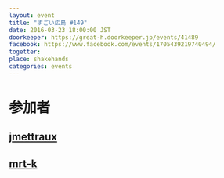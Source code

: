 ```yaml
---
layout: event
title: "すごい広島 #149"
date: 2016-03-23 18:00:00 JST
doorkeeper: https://great-h.doorkeeper.jp/events/41489
facebook: https://www.facebook.com/events/1705439219740494/
togetter:
place: shakehands
categories: events
---
```


# 参加者


## [jmettraux](https://github.com/jmettraux)


## [mrt-k](https://github.com/mrt-k)
